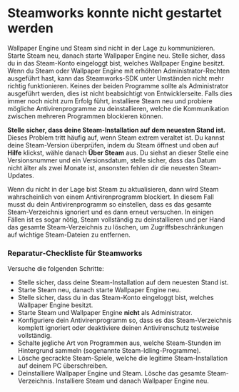 # Steamworks konnte nicht gestartet werden

Wallpaper Engine und Steam sind nicht in der Lage zu kommunizieren. Starte Steam neu, danach starte Wallpaper Engine neu. Stelle sicher, dass du in das Steam-Konto eingeloggt bist, welches Wallpaper Engine besitzt. Wenn du Steam oder Wallpaper Engine mit erhöhten Administrator-Rechten ausgeführt hast, kann das Steamworks-SDK unter Umständen nicht mehr richtig funktionieren. Keines der beiden Programme sollte als Administrator ausgeführt werden, dies ist nicht beabsichtigt von Entwicklerseite. Falls dies immer noch nicht zum Erfolg führt, installiere Steam neu und probiere mögliche Antivirenprogramme zu deinstallieren, welche die Kommunikation zwischen mehreren Programmen blockieren können.

**Stelle sicher, dass deine Steam-Installation auf dem neuesten Stand ist.** Dieses Problem tritt häufig auf, wenn Steam extrem veraltet ist. Du kannst deine Steam-Version überprüfen, indem du Steam öffnest und oben auf **Hilfe** klickst, wähle danach **Über Steam** aus. Du siehst an dieser Stelle eine Versionsnummer und ein Versionsdatum, stelle sicher, dass das Datum nicht älter als zwei Monate ist, ansonsten fehlen dir die neuesten Steam-Updates.

Wenn du nicht in der Lage bist Steam zu aktualisieren, dann wird Steam wahrscheinlich von einem Antivirenprogramm blockiert. In diesem Fall musst du dein Antivirenprogramm so einstellen, dass es das gesamte Steam-Verzeichnis ignoriert und es dann erneut versuchen. In einigen Fällen ist es sogar nötig, Steam vollständig zu deinstallieren und per Hand das gesamte Steam-Verzeichnis zu löschen, um Zugriffsbeschränkungen auf wichtige Steam-Dateien zu entfernen.

### Reparatur-Checkliste für Steamworks

Versuche die folgenden Schritte:

* Stelle sicher, dass deine Steam-Installation auf dem neuesten Stand ist.
* Starte Steam neu, danach starte Wallpaper Engine neu.
* Stelle sicher, dass du in das Steam-Konto eingeloggt bist, welches Wallpaper Engine besitzt.
* Starte Steam und Wallpaper Engine **nicht** als Administrator.
* Konfiguriere dein Antivirenprogramm so, dass es das Steam-Verzeichnis komplett ignoriert oder deaktiviere deinen Antivirenschutz testweise vollständig.
* Schalte jegliche Art von Programmen aus, welche Steam-Stunden im Hintergrund sammeln (sogenannte Steam-Idling-Programme).
* Lösche gecrackte Steam-Spiele, welche die legitime Steam-Installation auf deinem PC überschreiben.
* Deinstalliere Wallpaper Engine und Steam. Lösche das gesamte Steam-Verzeichnis. Installiere Steam und danach Wallpaper Engine neu.
